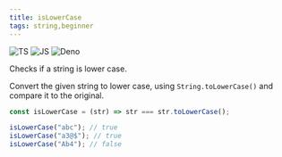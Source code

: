 ```yaml
---
title: isLowerCase
tags: string,beginner
---
```


![TS](https://img.shields.io/badge/supports-typescript-blue.svg?style=flat-square)
![JS](https://img.shields.io/badge/supports-javascript-yellow.svg?style=flat-square)
![Deno](https://img.shields.io/badge/supports-deno-green.svg?style=flat-square)

Checks if a string is lower case.

Convert the given string to lower case, using `String.toLowerCase()` and compare it to the original.

```ts title="typescript"
const isLowerCase = (str) => str === str.toLowerCase();
```

```ts title="typescript"
isLowerCase("abc"); // true
isLowerCase("a3@$"); // true
isLowerCase("Ab4"); // false
```
